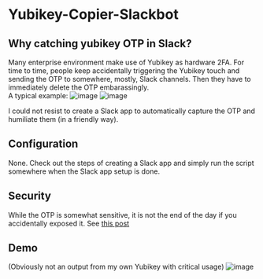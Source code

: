 # Yubikey-Copier-Slackbot

## Why catching yubikey OTP in Slack?
Many enterprise environment make use of Yubikey as hardware 2FA. For time to time, people keep accidentally triggering the Yubikey touch and sending the OTP to somewhere, mostly, Slack channels. Then they have to immediately delete the OTP embarassingly.  
A typical example:
![image](https://user-images.githubusercontent.com/44156690/222183628-f811fb29-ceb6-482d-b438-2902d1f7036c.png)
![image](https://user-images.githubusercontent.com/44156690/222183666-8066188b-9211-4406-8dfd-33c125155eda.png)

I could not resist to create a Slack app to automatically capture the OTP and humiliate them (in a friendly way).

## Configuration
None. Check out the steps of creating a Slack app and simply run the script somewhere when the Slack app setup is done.

## Security
While the OTP is somewhat sensitive, it is not the end of the day if you accidentally exposed it. See [this post](https://slack.dev/bolt-python/tutorial/getting-started)

## Demo
(Obviously not an output from my own Yubikey with critical usage)
![image](https://user-images.githubusercontent.com/44156690/222180017-c72ddec2-44c3-4b88-84f7-214440e35561.png)

